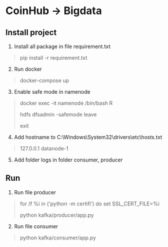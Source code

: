 # CoinHub -> Bigdata 
## Install project 
1. Install all package in file requirement.txt
> pip install -r requirement.txt 
2. Run docker 
> docker-compose up
3. Enable safe mode in namenode
>
> docker exec -it namenode /bin/bash R
>
>
>hdfs dfsadmin -safemode leave
>
>exit
4. Add hostname to C:\Windows\System32\drivers\etc\hosts.txt
> 127.0.0.1 datanode-1
5. Add folder logs in folder consumer, producer
## Run 
1. Run file producer
>
> for /f %i in ('python -m certifi') do set SSL_CERT_FILE=%i
> 
>python kafka/producer/app.py
>
2. Run file consumer
> python kafka/consumer/app.py
